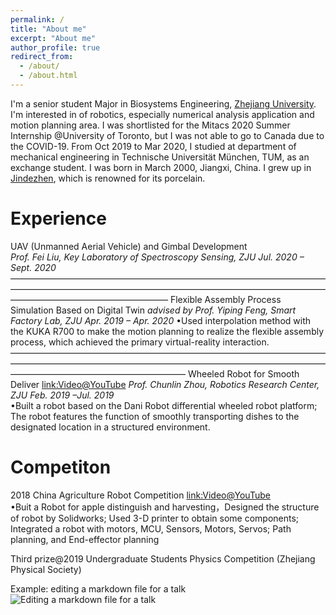 ```yaml
---
permalink: /
title: "About me"
excerpt: "About me"
author_profile: true
redirect_from: 
  - /about/
  - /about.html
---
```


I'm a senior student Major in Biosystems Engineering, [Zhejiang University](http://www.zju.edu.cn/english/). I'm interested in of robotics, especially numerical analysis application and motion planning area.
I was shortlisted for the Mitacs 2020 Summer Internship @University of Toronto, but I was not able to go to Canada due to the COVID-19.
From Oct 2019 to Mar 2020, I studied at department of mechanical engineering in Technische Universität München, TUM, as an exchange student.
I was born in March 2000, Jiangxi, China. I grew up in [Jindezhen](https://zh.wikipedia.org/wiki/%E6%99%AF%E5%BE%B7%E9%95%87%E5%B8%82), which is renowned for its porcelain.


Experience
======
UAV (Unmanned Aerial Vehicle) and Gimbal Development   
*Prof. Fei Liu, Key Laboratory of Spectroscopy Sensing, ZJU       Jul. 2020 – Sept. 2020*    
——————————————————————————————————————————————————————————————————————————————————————————
Flexible Assembly Process Simulation Based on Digital Twin
 *advised by Prof. Yiping Feng, Smart Factory Lab, ZJU                                             Apr. 2019 – Apr. 2020*
 •Used interpolation method with the KUKA R700 to make the motion planning to realize the flexible assembly process, which achieved the primary virtual-reality interaction. 
————————————————————————————————————————————————————————————————————————————————————————————
Wheeled Robot for Smooth Deliver [link:Video@YouTube](https://www.youtube.com/watch?v=Ffg88PdIR5A)
*Prof. Chunlin Zhou, Robotics Research Center, ZJU                                                                Feb. 2019 –Jul. 2019*  
•Built a robot based on the Dani Robot differential wheeled robot platform; The robot features the function of smoothly transporting dishes to the designated location in a structured environment.

Competiton
======
2018 China Agriculture Robot Competition [link:Video@YouTube](https://www.youtube.com/watch?v=Ffg88PdIR5A)  
•Buit a Robot for apple distinguish and harvesting，Designed the structure of robot by Solidworks; Used 3-D printer to obtain some components; Integrated a robot with motors, MCU, Sensors, Motors, Servos; Path planning, and End-effector planning

Third prize@2019 Undergraduate Students Physics Competition (Zhejiang Physical Society)


Example: editing a markdown file for a talk
![Editing a markdown file for a talk](/images/editing-talk.png)   

<script type="text/javascript" id="clustrmaps" src="//clustrmaps.com/map_v2.js?d=R8UIxKqoQaXDgoX10e4eP4m0OESRK3n4N4Ai5RksFLM"></script>
